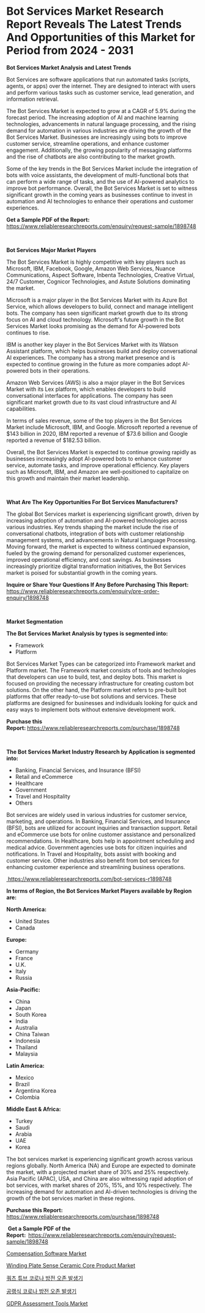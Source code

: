 <p><h1>Bot Services Market Research Report Reveals The Latest Trends And Opportunities of this Market for Period from 2024 - 2031</h1></p><p><strong>Bot Services Market Analysis and Latest Trends</strong></p>
<p><p>Bot Services are software applications that run automated tasks (scripts, agents, or apps) over the internet. They are designed to interact with users and perform various tasks such as customer service, lead generation, and information retrieval.</p><p>The Bot Services Market is expected to grow at a CAGR of 5.9% during the forecast period. The increasing adoption of AI and machine learning technologies, advancements in natural language processing, and the rising demand for automation in various industries are driving the growth of the Bot Services Market. Businesses are increasingly using bots to improve customer service, streamline operations, and enhance customer engagement. Additionally, the growing popularity of messaging platforms and the rise of chatbots are also contributing to the market growth.</p><p>Some of the key trends in the Bot Services Market include the integration of bots with voice assistants, the development of multi-functional bots that can perform a wide range of tasks, and the use of AI-powered analytics to improve bot performance. Overall, the Bot Services Market is set to witness significant growth in the coming years as businesses continue to invest in automation and AI technologies to enhance their operations and customer experiences.</p></p>
<p><strong>Get a Sample PDF of the Report:&nbsp;</strong> <a href="https://www.reliableresearchreports.com/enquiry/request-sample/1898748">https://www.reliableresearchreports.com/enquiry/request-sample/1898748</a></p>
<p>&nbsp;</p>
<p><strong>Bot Services Major Market Players</strong></p>
<p><p>The Bot Services Market is highly competitive with key players such as Microsoft, IBM, Facebook, Google, Amazon Web Services, Nuance Communications, Aspect Software, Inbenta Technologies, Creative Virtual, 24/7 Customer, Cognicor Technologies, and Astute Solutions dominating the market.</p><p>Microsoft is a major player in the Bot Services Market with its Azure Bot Service, which allows developers to build, connect and manage intelligent bots. The company has seen significant market growth due to its strong focus on AI and cloud technology. Microsoft's future growth in the Bot Services Market looks promising as the demand for AI-powered bots continues to rise.</p><p>IBM is another key player in the Bot Services Market with its Watson Assistant platform, which helps businesses build and deploy conversational AI experiences. The company has a strong market presence and is expected to continue growing in the future as more companies adopt AI-powered bots in their operations.</p><p>Amazon Web Services (AWS) is also a major player in the Bot Services Market with its Lex platform, which enables developers to build conversational interfaces for applications. The company has seen significant market growth due to its vast cloud infrastructure and AI capabilities.</p><p>In terms of sales revenue, some of the top players in the Bot Services Market include Microsoft, IBM, and Google. Microsoft reported a revenue of $143 billion in 2020, IBM reported a revenue of $73.6 billion and Google reported a revenue of $182.53 billion.</p><p>Overall, the Bot Services Market is expected to continue growing rapidly as businesses increasingly adopt AI-powered bots to enhance customer service, automate tasks, and improve operational efficiency. Key players such as Microsoft, IBM, and Amazon are well-positioned to capitalize on this growth and maintain their market leadership.</p></p>
<p>&nbsp;</p>
<p><strong>What Are The Key Opportunities For Bot Services Manufacturers?</strong></p>
<p><p>The global Bot Services market is experiencing significant growth, driven by increasing adoption of automation and AI-powered technologies across various industries. Key trends shaping the market include the rise of conversational chatbots, integration of bots with customer relationship management systems, and advancements in Natural Language Processing. Moving forward, the market is expected to witness continued expansion, fueled by the growing demand for personalized customer experiences, improved operational efficiency, and cost savings. As businesses increasingly prioritize digital transformation initiatives, the Bot Services market is poised for substantial growth in the coming years.</p></p>
<p><strong>Inquire or Share Your Questions If Any Before Purchasing This Report:</strong> <a href="https://www.reliableresearchreports.com/enquiry/pre-order-enquiry/1898748">https://www.reliableresearchreports.com/enquiry/pre-order-enquiry/1898748</a></p>
<p>&nbsp;</p>
<p><strong>Market Segmentation</strong></p>
<p><strong>The Bot Services Market Analysis by types is segmented into:</strong></p>
<p><ul><li>Framework</li><li>Platform</li></ul></p>
<p><p>Bot Services Market Types can be categorized into Framework market and Platform market. The Framework market consists of tools and technologies that developers can use to build, test, and deploy bots. This market is focused on providing the necessary infrastructure for creating custom bot solutions. On the other hand, the Platform market refers to pre-built bot platforms that offer ready-to-use bot solutions and services. These platforms are designed for businesses and individuals looking for quick and easy ways to implement bots without extensive development work.</p></p>
<p><strong>Purchase this Report:&nbsp;</strong><a href="https://www.reliableresearchreports.com/purchase/1898748">https://www.reliableresearchreports.com/purchase/1898748</a></p>
<p>&nbsp;</p>
<p><strong>The Bot Services Market Industry Research by Application is segmented into:</strong></p>
<p><ul><li>Banking, Financial Services, and Insurance (BFSI)</li><li>Retail and eCommerce</li><li>Healthcare</li><li>Government</li><li>Travel and Hospitality</li><li>Others</li></ul></p>
<p><p>Bot services are widely used in various industries for customer service, marketing, and operations. In Banking, Financial Services, and Insurance (BFSI), bots are utilized for account inquiries and transaction support. Retail and eCommerce use bots for online customer assistance and personalized recommendations. In Healthcare, bots help in appointment scheduling and medical advice. Government agencies use bots for citizen inquiries and notifications. In Travel and Hospitality, bots assist with booking and customer service. Other industries also benefit from bot services for enhancing customer experience and streamlining business operations.</p></p>
<p><a href="https://www.reliableresearchreports.com/bot-services-r1898748">&nbsp;https://www.reliableresearchreports.com/bot-services-r1898748</a></p>
<p><strong>In terms of Region, the Bot Services Market Players available by Region are:</strong></p>
<p>
    <p> <strong> North America: </strong>
        <ul>
            <li>United States</li>
            <li>Canada</li>
        </ul>
        </p> 
    <p> <strong> Europe: </strong>
        <ul>
            <li>Germany</li>
            <li>France</li>
            <li>U.K.</li>
            <li>Italy</li>
            <li>Russia</li>
        </ul>
        </p> 
    <p> <strong> Asia-Pacific: </strong>
        <ul>
            <li>China</li>
            <li>Japan</li>
            <li>South Korea</li>
            <li>India</li>
            <li>Australia</li>
            <li>China Taiwan</li>
            <li>Indonesia</li>
            <li>Thailand</li>
            <li>Malaysia</li>
        </ul>
        </p> 
    <p> <strong> Latin America: </strong>
        <ul>
            <li>Mexico</li>
            <li>Brazil</li>
            <li>Argentina Korea</li>
            <li>Colombia</li>
        </ul>
        </p> 
    <p> <strong> Middle East & Africa: </strong>
        <ul>
            <li>Turkey</li>
            <li>Saudi</li>
            <li>Arabia</li>
            <li>UAE</li>
            <li>Korea</li>
        </ul>
    </p>
    </p>
<p><p>The bot services market is experiencing significant growth across various regions globally. North America (NA) and Europe are expected to dominate the market, with a projected market share of 30% and 25% respectively. Asia Pacific (APAC), USA, and China are also witnessing rapid adoption of bot services, with market shares of 20%, 15%, and 10% respectively. The increasing demand for automation and AI-driven technologies is driving the growth of the bot services market in these regions.</p></p>
<p><strong>Purchase this Report: </strong><a href="https://www.reliableresearchreports.com/purchase/1898748">https://www.reliableresearchreports.com/purchase/1898748</a></p>
<p>&nbsp;<strong>Get a Sample PDF of the Report:&nbsp;&nbsp;</strong><a href="https://www.reliableresearchreports.com/enquiry/request-sample/1898748">https://www.reliableresearchreports.com/enquiry/request-sample/1898748</a></p>
<p><strong></strong></p>
<p><p><a href="https://github.com/jackPeters644/Market-Research-Report-List-1/blob/main/compensation-software-market.md">Compensation Software Market</a></p><p><a href="https://www.linkedin.com/pulse/winding-plate-sense-ceramic-core-product-market-overview-global-yzixe?trackingId=QVkrGkx7RROyMx2cGWeEhg%3D%3D">Winding Plate Sense Ceramic Core Product Market</a></p><p><a href="https://github.com/airdroplover110/Market-Research-Report-List-2/blob/main/998602385429.md">쿼츠 튜브 코로나 방전 오존 발생기</a></p><p><a href="https://github.com/nhaiquang84/Market-Research-Report-List-2/blob/main/141622485428.md">공랭식 코로나 방전 오존 발생기</a></p><p><a href="https://github.com/caseyee25/Market-Research-Report-List-1/blob/main/gdpr-assessment-tools-market.md">GDPR Assessment Tools Market</a></p></p>
